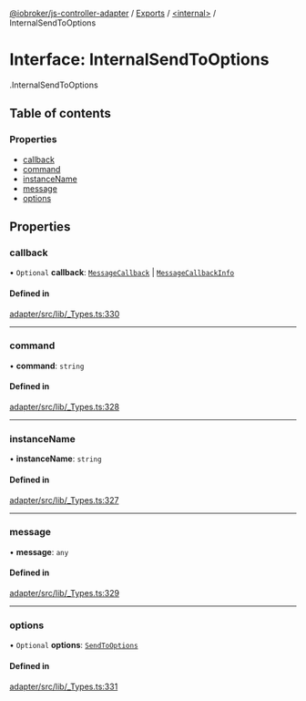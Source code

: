 [@iobroker/js-controller-adapter](../README.md) / [Exports](../modules.md) / [<internal\>](../modules/internal_.md) / InternalSendToOptions

# Interface: InternalSendToOptions

[<internal>](../modules/internal_.md).InternalSendToOptions

## Table of contents

### Properties

- [callback](internal_.InternalSendToOptions.md#callback)
- [command](internal_.InternalSendToOptions.md#command)
- [instanceName](internal_.InternalSendToOptions.md#instancename)
- [message](internal_.InternalSendToOptions.md#message)
- [options](internal_.InternalSendToOptions.md#options)

## Properties

### callback

• `Optional` **callback**: [`MessageCallback`](../modules/internal_.md#messagecallback) \| [`MessageCallbackInfo`](internal_.MessageCallbackInfo.md)

#### Defined in

[adapter/src/lib/_Types.ts:330](https://github.com/ioBroker/ioBroker.js-controller/blob/63f32473/packages/adapter/src/lib/_Types.ts#L330)

___

### command

• **command**: `string`

#### Defined in

[adapter/src/lib/_Types.ts:328](https://github.com/ioBroker/ioBroker.js-controller/blob/63f32473/packages/adapter/src/lib/_Types.ts#L328)

___

### instanceName

• **instanceName**: `string`

#### Defined in

[adapter/src/lib/_Types.ts:327](https://github.com/ioBroker/ioBroker.js-controller/blob/63f32473/packages/adapter/src/lib/_Types.ts#L327)

___

### message

• **message**: `any`

#### Defined in

[adapter/src/lib/_Types.ts:329](https://github.com/ioBroker/ioBroker.js-controller/blob/63f32473/packages/adapter/src/lib/_Types.ts#L329)

___

### options

• `Optional` **options**: [`SendToOptions`](internal_.SendToOptions.md)

#### Defined in

[adapter/src/lib/_Types.ts:331](https://github.com/ioBroker/ioBroker.js-controller/blob/63f32473/packages/adapter/src/lib/_Types.ts#L331)
